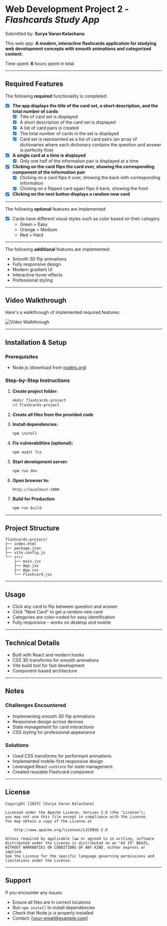 # Web Development Project 2 - *Flashcards Study App*

Submitted by: **Surya Varun Kolachana**

This web app: **A modern, interactive flashcards application for studying web development concepts with smooth animations and categorized content.**

Time spent: **6** hours spent in total

---

## Required Features

The following **required** functionality is completed:

- [x] **The app displays the title of the card set, a short description, and the total number of cards**
  - [x] Title of card set is displayed 
  - [x] A short description of the card set is displayed 
  - [x] A list of card pairs is created
  - [x] The total number of cards in the set is displayed 
  - [x] Card set is represented as a list of card pairs (an array of dictionaries where each dictionary contains the question and answer is perfectly fine)

- [x] **A single card at a time is displayed**
  - [x] Only one half of the information pair is displayed at a time

- [x] **Clicking on the card flips the card over, showing the corresponding component of the information pair**
  - [x] Clicking on a card flips it over, showing the back with corresponding information 
  - [x] Clicking on a flipped card again flips it back, showing the front

- [x] **Clicking on the next button displays a random new card**

---

The following **optional** features are implemented:

- [x] Cards have different visual styles such as color based on their category  
  - Green = Easy  
  - Orange = Medium  
  - Red = Hard  

---

The following **additional** features are implemented:

- Smooth 3D flip animations  
- Fully responsive design  
- Modern gradient UI  
- Interactive hover effects  
- Professional styling  

---

## Video Walkthrough

Here's a walkthrough of implemented required features:

<img src='https://go.screenpal.com/watch/cT6VDQnDpGB' title='Video Walkthrough' width='' alt='Video Walkthrough' />

---

## Installation & Setup

### Prerequisites
- Node.js (download from [nodejs.org](https://nodejs.org/))

### Step-by-Step Instructions

1. **Create project folder:**
   ```bash
   mkdir flashcards-project
   cd flashcards-project
   ```
2. **Create all files from the provided code**

3. **Install dependencies:**
   ```bash
   npm install
   ```

4. **Fix vulnerabilities (optional):**
   ```bash
   npm audit fix
   ```

5. **Start development server:**
   ```bash
   npm run dev
   ```

6. **Open browser to:**
   ```
   http://localhost:3000
   ```

7. **Build for Production**
   ```bash
   npm run build
   ```

---

## Project Structure
```
flashcards-project/
├── index.html
├── package.json
├── vite.config.js
└── src/
    ├── main.jsx
    ├── App.jsx
    ├── App.css
    └── Flashcard.jsx
```

---

## Usage

- Click any card to flip between question and answer  
- Click "Next Card" to get a random new card  
- Categories are color-coded for easy identification  
- Fully responsive - works on desktop and mobile  

---

## Technical Details

- Built with React and modern hooks  
- CSS 3D transforms for smooth animations  
- Vite build tool for fast development  
- Component-based architecture  

---

## Notes

### Challenges Encountered
- Implementing smooth 3D flip animations  
- Responsive design across devices  
- State management for card interactions  
- CSS styling for professional appearance  

### Solutions
- Used CSS transforms for performant animations  
- Implemented mobile-first responsive design  
- Leveraged React `useState` for state management  
- Created reusable Flashcard component  

---

## License

    Copyright [2025] [Surya Varun Kolachana]

    Licensed under the Apache License, Version 2.0 (the "License");
    you may not use this file except in compliance with the License.
    You may obtain a copy of the License at

        http://www.apache.org/licenses/LICENSE-2.0

    Unless required by applicable law or agreed to in writing, software
    distributed under the License is distributed on an "AS IS" BASIS,
    WITHOUT WARRANTIES OR CONDITIONS OF ANY KIND, either express or implied.
    See the License for the specific language governing permissions and
    limitations under the License.

---

## Support
If you encounter any issues:
- Ensure all files are in correct locations  
- Run `npm install` to install dependencies  
- Check that Node.js is properly installed  
- Contact: [your-email@example.com]